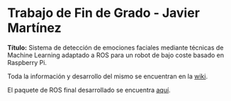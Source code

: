 # Trabajo de Fin de Grado - Javier Martínez
**Título:** Sistema de detección de emociones faciales mediante técnicas de Machine Learning adaptado a ROS para un robot de bajo coste basado en Raspberry Pi.

Toda la información y desarrollo del mismo se encuentran en la [wiki](https://github.com/jmvega/tfg-jmartinez/wiki).

El paquete de ROS final desarrollado se encuentra [aquí](https://github.com/jmrtzma/emotion_detection_ros).